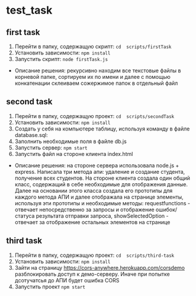 # test_task
 
## first task
1. Перейти в папку, содержащую скрипт:
``cd  scripts/firstTask ``
2. Установить зависимости:
``npm install ``
3. Запустить скрипт:
``node firstTask.js ``

* Описание решения: рекурсивно находим все текстовые файлы в корневой папке, сортируем их по имени и далее с помощью конкатенации склеиваем сожержимое папок в отдельный файл

## second task
1. Перейти в папку, содержащую проект:
``cd  scripts/secondTask ``
2. Установить зависимости:
``npm install ``
3. Создать у себя на компьютере таблицу, используя команду в файле database.sql:
4. Заполнить необходимые поля в файле db.js
5. Запустить сервер: 
``npm start``
6. Запустить файл на стороне клиента index.html

* Описание решения: на стороне сервера использовала node.js + express. Написала три метода апи: удаление и создание студента, получение всех студентов. На стороне клиента создала один общий класс, содержащий в себе необходимые для отображения данные. Далее на основании этого класса создала его прототипы для каждого метода АПИ и далее отображала на странице элементы, используя эти прототипы и необходимые методы: requestfunctions - отвечает непосредственно за запросы и отображение ошибок/статуса результата отправки запроса, showSelectedOption - отвечает за отображение остальных элементов на странице

## third task
1. Перейти в папку, содержащую проект:
``cd  scripts/third-task ``
2. Установить зависимости:
``npm install ``
3. Зайти на страницу https://cors-anywhere.herokuapp.com/corsdemo разблокировать доступ к демо-серверу. Иначе при попытке дсотучатсья до АПИ будет ошибка CORS
4. Запустить проект
``npm start``

